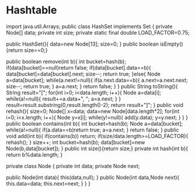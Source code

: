 # Hashtable
import java.util.Arrays;
public class HashSet implements Set {
 private Node[] data;
 private int size;
 private static final double LOAD_FACTOR=0.75;
 
 public HashSet(){
 data=new Node[13];
 size=0;
 }
 public boolean isEmpty(){return size==0;}
 
 public boolean remove(int b){
 int bucket=hash(b);
 if(data[bucket]==null)return false;
 if(data[bucket].data==b){
 data[bucket]=data[bucket].next;
 size--;
 return true;
 }else{
 Node a=data[bucket];
 while(a.next!=null){
 if(a.next.data==b){
 a.next=a.next.next;
 size--;
 return true;
 }
 a=a.next;
 }
 return false;
}
}
public String toString(){
String result="[";
for(int i=0; i<data.length; i++){
Node a=data[i];
while(a!=null){
 result+=a.data+", ";
 a=a.next;
 }
}
result=result.substring(0,result.length()-2);
return result+"]";
}
public void rehash(){
size=0;
Node[] x=data;
data=new Node[data.length*2];
for(int i=0; i<x.length; i++){
Node y=x[i];
while(y!=null){
  add(y.data);
  y=y.next;
  }
 }
}
public boolean contains(int b){
int bucket=hash(b);
Node a=data[bucket];
while(a!=null){
if(a.data==b)return true;
a=a.next;
}
return false;
}
 public void add(int b){
 if(contains(b)) return;
 if(size/data.length>=LOAD_FACTOR){
  rehash();
  }
  size++;
  int bucket=hash(b);
  data[bucket]=new Node(b,data[bucket]);
  }
public int size(){return size;}
 private int hash(int b){
 return b%data.length;
 }

 private class Node {
 private int data;
 private Node next;
 
 public Node(int data){
 this(data,null);
 }
 public Node(int data,Node next){
 this.data=data;
 this.next=next;
 }
}
}
